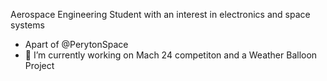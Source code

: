 Aerospace Engineering Student with an interest in electronics and space systems

- Apart of @PerytonSpace
- 🔭 I’m currently working on Mach 24 competiton and a Weather Balloon Project

<!--
**Harveyn4444/Harveyn4444** is a ✨ _special_ ✨ repository because its `README.md` (this file) appears on your GitHub profile.

Here are some ideas to get you started:

- 🔭 I’m currently working on ...
- 🌱 I’m currently learning ...
- 👯 I’m looking to collaborate on ...
- 🤔 I’m looking for help with ...
- 💬 Ask me about ...
- 📫 How to reach me: ...
- 😄 Pronouns: ...
- ⚡ Fun fact: ...
-->
